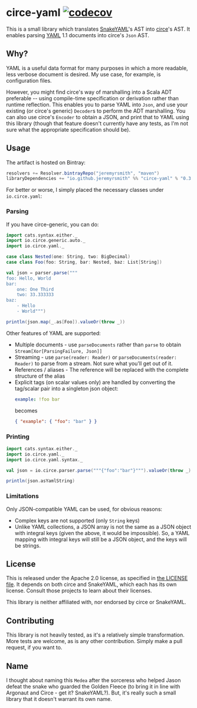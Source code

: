 # circe-yaml [![codecov](https://codecov.io/gh/circe/circe-yaml/branch/master/graph/badge.svg)](https://codecov.io/gh/circe/circe-yaml)

This is a small library which translates [SnakeYAML](https://bitbucket.org/asomov/snakeyaml)'s AST into 
[circe](https://github.com/travisbrown/circe)'s AST.  It enables parsing [YAML](https://yaml.org) 1.1 documents
into circe's `Json` AST.

## Why?

YAML is a useful data format for many purposes in which a more readable, less verbose document is desired.  My use
case, for example, is configuration files.

However, you might find circe's way of marshalling into a Scala ADT preferable -- using compile-time specification or
derivation rather than runtime reflection.  This enables you to parse YAML into `Json`, and use your existing (or
circe's generic) `Decoder`s to perform the ADT marshalling.  You can also use circe's `Encoder` to obtain a JSON, and
print that to YAML using this library (though that feature doesn't currently have any tests, as I'm not sure what
the appropriate specification should be).

## Usage

The artifact is hosted on Bintray:

```scala
resolvers += Resolver.bintrayRepo("jeremyrsmith", "maven")
libraryDependencies += "io.github.jeremyrsmith" %% "circe-yaml" % "0.3.0"
```

For better or worse, I simply placed the necessary classes under `io.circe.yaml`:

### Parsing

If you have circe-generic, you can do:

```scala
import cats.syntax.either._
import io.circe.generic.auto._
import io.circe.yaml._

case class Nested(one: String, two: BigDecimal)
case class Foo(foo: String, bar: Nested, baz: List[String])

val json = parser.parse("""
foo: Hello, World
bar:
    one: One Third
    two: 33.333333
baz:
    - Hello
    - World""")

println(json.map(_.as[Foo]).valueOr(throw _))
```

Other features of YAML are supported:

* Multiple documents - use `parseDocuments` rather than `parse` to obtain `Stream[Xor[ParsingFailure, Json]]`
* Streaming - use `parse(reader: Reader)` or `parseDocuments(reader: Reader)` to parse from a stream.  Not sure what
  you'll get out of it.
* References / aliases - The reference will be replaced with the complete structure of the alias
* Explicit tags (on scalar values only) are handled by converting the tag/scalar pair into a singleton json object:
  ```yaml
  example: !foo bar
  ```
  becomes
  ```json
  { "example": { "foo": "bar" } }
  ```

### Printing

```scala
import cats.syntax.either._
import io.circe.yaml._
import io.circe.yaml.syntax._

val json = io.circe.parser.parse("""{"foo":"bar"}""").valueOr(throw _)

println(json.asYamlString)
```

### Limitations

Only JSON-compatible YAML can be used, for obvious reasons:

- Complex keys are not supported (only `String` keys)
- Unlike YAML collections, a JSON array is not the same as a JSON object with integral keys (given the above, it would
  be impossible).  So, a YAML mapping with integral keys will still be a JSON object, and the keys will be strings.

## License

This is released under the Apache 2.0 license, as specified in [the LICENSE file](LICENSE).  It depends on both
circe and SnakeYAML, which each has its own license.  Consult those projects to learn about their licenses.

This library is neither affiliated with, nor endorsed by circe or SnakeYAML.

## Contributing

This library is not heavily tested, as it's a relatively simple transformation.  More tests are welcome, as is any other
contribution.  Simply make a pull request, if you want to.

## Name

I thought about naming this `Medea` after the sorceress who helped Jason defeat the snake who guarded the Golden Fleece
(to bring it in line with Argonaut and Circe - get it? SnakeYAML?).  But, it's really such a small library that it
doesn't warrant its own name.
